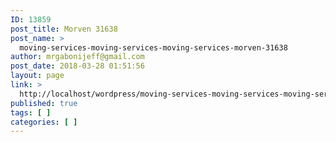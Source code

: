 ```yaml
---
ID: 13859
post_title: Morven 31638
post_name: >
  moving-services-moving-services-moving-services-morven-31638
author: mrgabonijeff@gmail.com
post_date: 2018-03-28 01:51:56
layout: page
link: >
  http://localhost/wordpress/moving-services-moving-services-moving-services-morven-31638/
published: true
tags: [ ]
categories: [ ]
---
```

